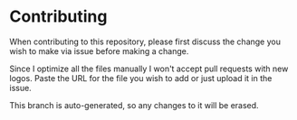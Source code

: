 # Contributing

When contributing to this repository, please first discuss the change you wish to make via issue before making a change.

Since I optimize all the files manually I won't accept pull requests with new logos. Paste the URL for the file you wish to add or just upload it in the issue.  

This branch is auto-generated, so any changes to it will be erased.
